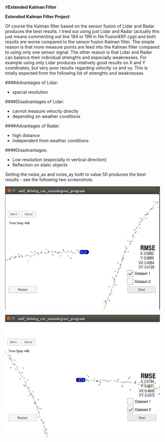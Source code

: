#**Extended Kalman Filter**


**Extended Kalman Filter Project**

[//]: # (Image References)

[image0]: ./../results/best_result_dataset1.png "best_result_dataset1.png"
[image1]: ./../results/best_result_dataset2.png "best_result_dataset2.png"



Of course the Kalman filter based on the sensor fusion of Lidar and Radar produces the best results.
I tried out using just Lidar and Radar (actually this just means commenting out line 194 or 199 in file FusionEKF.cpp) and both results are worse compared to the sensor fusion Kalman filter. 
The simple reason is that more measure points are feed into the Kalman filter compared to using only one sensor signal.
The other reason is that Lidar and Radar can balance their individual strenghts and especially weaknesses. For example using only Lidar produces relatively good results on X and Y coordinates, but very poor results regarding velocity vx and vy. This is totally expected from the following list of strenghts and weaknesses.

####Advantages of Lidar:
* spacial resolution

####Disadvantages of Lidar:
* cannot measure velocity directly
* depending on weather conditions


####Advantages of Radar:
* high distance
* independent from weather conditions

####Disadvantages:
* Low resolution (especially in vertical direction)
* Reflection on static objects

Setting the noise_ax and noise_ay both to value 50 produces the best results - see the following two screenshots

![best_result_dataset1.png][image0]

![best_result_dataset2.png][image1]